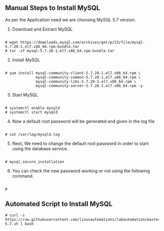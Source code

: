 ## Manual Steps to Install MySQL 

As per the Application need we are choosing MySQL 5.7 version.

1. Download and Extract MySQL 

```

# wget https://downloads.mysql.com/archives/get/p/23/file/mysql-5.7.28-1.el7.x86_64.rpm-bundle.tar 
# tar -xf mysql-5.7.28-1.el7.x86_64.rpm-bundle.tar 

```

2. Install MySQL  

```

# yum install mysql-community-client-5.7.28-1.el7.x86_64.rpm \
              mysql-community-common-5.7.28-1.el7.x86_64.rpm \
              mysql-community-libs-5.7.28-1.el7.x86_64.rpm \
              mysql-community-server-5.7.28-1.el7.x86_64.rpm -y 

```

3. Start MySQL 

```

# systemctl enable mysqld 
# systemctl start mysqld

```

4. Now a default root password will be generated and given in the log file

```

# cat /var/log/mysqld.log

```

5. Next, We need to change the default root password in order to start using the database service.


```

# mysql_secure_installation

```

6. You can check the new password working or not using the following command.

```

# 

```

## Automated Script to Install MySQL 

```
# curl -s https://raw.githubusercontent.com/linuxautomations/labautomation/master/tools/mysql/install-5.7.sh | bash
```